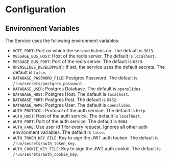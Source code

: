 <!--- Code generated with go generate ./... DO NOT EDIT. --->
# Configuration

## Environment Variables

The Service uses the following environment variables:

* `VOTE_PORT`: Port on which the service listens on. The default is `9013`.
* `MESSAGE_BUS_HOST`: Host of the redis server. The default is `localhost`.
* `MESSAGE_BUS_PORT`: Port of the redis server. The default is `6379`.
* `OPENSLIDES_DEVELOPMENT`: If set, the service uses the default secrets. The default is `false`.
* `DATABASE_PASSWORD_FILE`: Postgres Password. The default is `/run/secrets/postgres_password`.
* `DATABASE_USER`: Postgres Database. The default is `openslides`.
* `DATABASE_HOST`: Postgres Host. The default is `localhost`.
* `DATABASE_PORT`: Postgres Post. The default is `5432`.
* `DATABASE_NAME`: Postgres User. The default is `openslides`.
* `AUTH_PROTOCOL`: Protocol of the auth service. The default is `http`.
* `AUTH_HOST`: Host of the auth service. The default is `localhost`.
* `AUTH_PORT`: Port of the auth service. The default is `9004`.
* `AUTH_FAKE`: Use user id 1 for every request. Ignores all other auth environment variables. The default is `false`.
* `AUTH_TOKEN_KEY_FILE`: Key to sign the JWT auth tocken. The default is `/run/secrets/auth_token_key`.
* `AUTH_COOKIE_KEY_FILE`: Key to sign the JWT auth cookie. The default is `/run/secrets/auth_cookie_key`.

